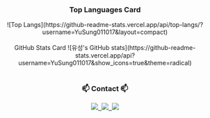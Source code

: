 <div align="center">
<h3 align="center">Top Languages Card</h3>
![Top Langs](https://github-readme-stats.vercel.app/api/top-langs/?username=YuSung011017&layout=compact)
</div>
<br>
<div align="center">
GitHub Stats Card
![유성's GitHub stats](https://github-readme-stats.vercel.app/api?username=YuSung011017&show_icons=true&theme=radical)
</div>
<br>
<h3 align="center">📫 Contact 📫</h3>
<div align="center">
  <a href="https://velog.io/@dldbtjd14742/posts">
    <img src="https://img.shields.io/badge/Velog-1EBC8F?style=for-the-badge&logo=velog&logoColor=white" />&nbsp
  </a>
  <a href="salamander011017@gmail.com">
    <img
      src="https://img.shields.io/badge/oka1313@gmail.com-D14836?style=for-the-badge&logo=gmail&logoColor=white"/>&nbsp
  </a>
<a href="https://married-dumpling-0ef.notion.site/main-3bb508e80e854a4b81301c9b5f66e530" target="_blank">
<img src="https://img.shields.io/badge?style=for-the-badge&logo=notion&logoColor=white"/></a>
</div>
